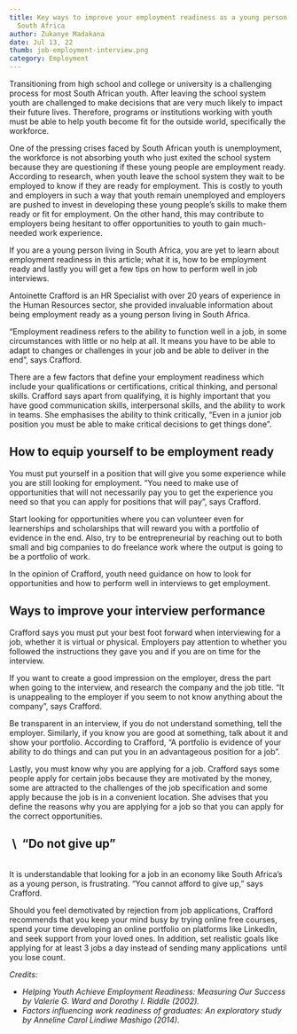 ```yaml
---
title: Key ways to improve your employment readiness as a young person living in
  South Africa
author: Zukanye Madakana
date: Jul 13, 22
thumb: job-employment-interview.png
category: Employment
---
```

Transitioning from high school and college or university is a challenging process for most South African youth. After leaving the school system youth are challenged to make decisions that are very much likely to impact their future lives. Therefore, programs or institutions working with youth must be able to help youth become fit for the outside world, specifically the workforce. 

One of the pressing crises faced by South African youth is unemployment, the workforce is not absorbing youth who just exited the school system because they are questioning if these young people are employment ready. According to research, when youth leave the school system they wait to be employed to know if they are ready for employment. This is costly to youth and employers in such a way that youth remain unemployed and employers are pushed to invest in developing these young people’s skills to make them ready or fit for employment. On the other hand, this may contribute to employers being hesitant to offer opportunities to youth to gain much-needed work experience. 

If you are a young person living in South Africa, you are yet to learn about employment readiness in this article; what it is, how to be employment ready and lastly you will get a few tips on how to perform well in job interviews. 

Antoinette Crafford is an HR Specialist with over 20 years of experience in the Human Resources sector, she provided invaluable information about being employment ready as a young person living in South Africa. 

“Employment readiness refers to the ability to function well in a job, in some circumstances with little or no help at all. It means you have to be able to adapt to changes or challenges in your job and be able to deliver in the end”, says Crafford. 

There are a few factors that define your employment readiness which include your qualifications or certifications, critical thinking, and personal skills. Crafford says apart from qualifying, it is highly important that you have good communication skills, interpersonal skills, and the ability to work in teams. She emphasises the ability to think critically, “Even in a junior job position you must be able to make critical decisions to get things done”. 



## **How to equip yourself to be employment ready**

You must put yourself in a position that will give you some experience while you are still looking for employment. “You need to make use of opportunities that will not necessarily pay you to get the experience you need so that you can apply for positions that will pay”, says Crafford. 

Start looking for opportunities where you can volunteer even for learnerships and scholarships that will reward you with a portfolio of evidence in the end. Also, try to be entrepreneurial by reaching out to both small and big companies to do freelance work where the output is going to be a portfolio of work. 

In the opinion of Crafford, youth need guidance on how to look for opportunities and how to perform well in interviews to get employment. 



## **Ways to improve your interview performance**

Crafford says you must put your best foot forward when interviewing for a job, whether it is virtual or physical. Employers pay attention to whether you followed the instructions they gave you and if you are on time for the interview. 

If you want to create a good impression on the employer, dress the part when going to the interview, and research the company and the job title. “It is unappealing to the employer if you seem to not know anything about the company”, says Crafford. 

Be transparent in an interview, if you do not understand something, tell the employer. Similarly, if you know you are good at something, talk about it and show your portfolio. According to Crafford, “A portfolio is evidence of your ability to do things and can put you in an advantageous position for a job”. 

Lastly, you must know why you are applying for a job. Crafford says some people apply for certain jobs because they are motivated by the money, some are attracted to the challenges of the job specification and some apply because the job is in a convenient location. She advises that you define the reasons why you are applying for a job so that you can apply for the correct opportunities. 



##  **\     “Do not give up”**

\
It is understandable that looking for a job in an economy like South Africa’s as a young person, is frustrating. “You cannot afford to give up,” says Crafford. 

Should you feel demotivated by rejection from job applications, Crafford recommends that you keep your mind busy by trying online free courses, spend your time developing an online portfolio on platforms like LinkedIn, and seek support from your loved ones. In addition, set realistic goals like applying for at least 3 jobs a day instead of sending many applications  until you lose count.  

























*Credits:* 

* *Helping Youth Achieve Employment Readiness: Measuring Our Success by Valerie G. Ward and Dorothy I. Riddle (2002).*
* *Factors influencing work readiness of graduates: An exploratory study by Anneline Carol Lindiwe Mashigo (2014).*